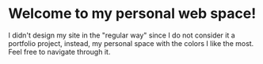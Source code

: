 # Welcome to my personal web space!

I didn't design my site in the "regular way" since I do not consider it a portfolio project, instead, my personal space with the colors I like the most. Feel free to navigate through it.
